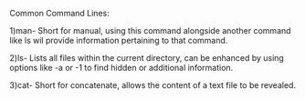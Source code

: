 Common Command Lines:

1)man- Short for manual, using this command alongside another command like ls wil provide information pertaining to that command.

2)ls- Lists all files within the current directory, can be enhanced by using options like -a or -1 to find hidden or additional information.

3)cat- Short for concatenate, allows the content of a text file to be revealed.

